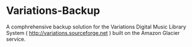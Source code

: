 Variations-Backup
=================

A comphrehensive backup solution for the Variations Digital Music Library System ( http://variations.sourceforge.net ) built on the Amazon Glacier service.
